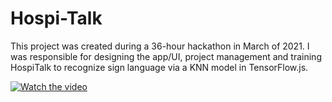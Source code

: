 # Hospi-Talk #
This project was created during a 36-hour hackathon in March of 2021. I was responsible for designing the app/UI, project management and training HospiTalk to recognize sign language via a KNN model in TensorFlow.js.

[![Watch the video](https://img.youtube.com/vi/5SsZTOIk9Ns/maxresdefault.jpg)](https://youtu.be/5SsZTOIk9Ns)
